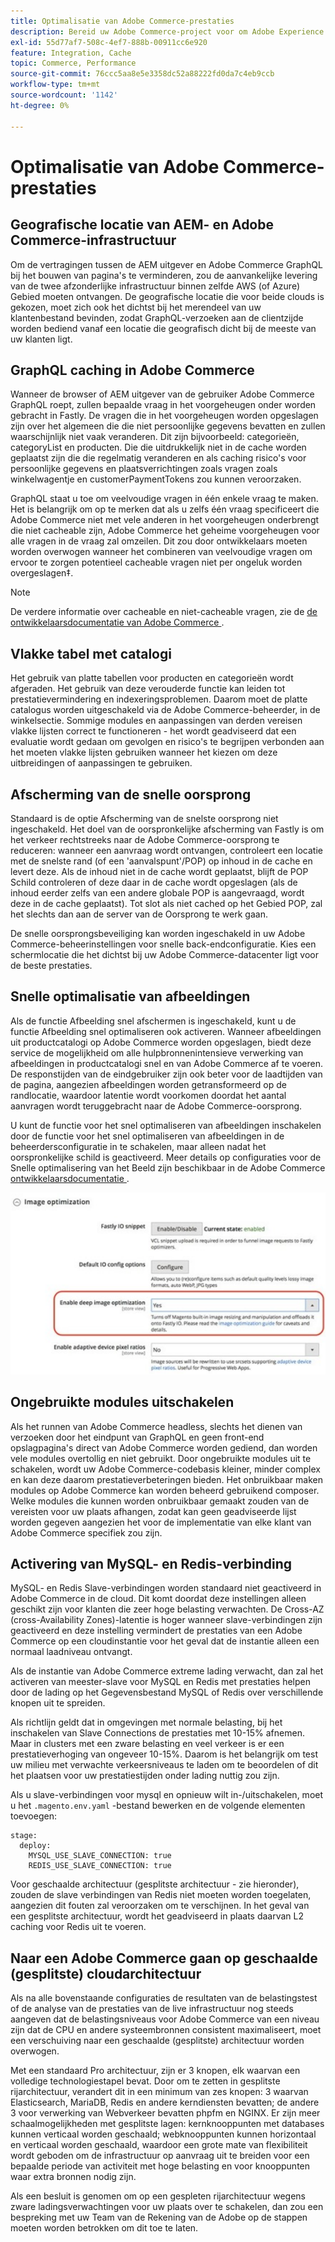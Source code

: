 ```yaml
---
title: Optimalisatie van Adobe Commerce-prestaties
description: Bereid uw Adobe Commerce-project voor om Adobe Experience Manager als CMS te gebruiken door enkele standaardinstellingen te wijzigen.
exl-id: 55d77af7-508c-4ef7-888b-00911cc6e920
feature: Integration, Cache
topic: Commerce, Performance
source-git-commit: 76ccc5aa8e5e3358dc52a88222fd0da7c4eb9ccb
workflow-type: tm+mt
source-wordcount: '1142'
ht-degree: 0%

---
```


# Optimalisatie van Adobe Commerce-prestaties

## Geografische locatie van AEM- en Adobe Commerce-infrastructuur

Om de vertragingen tussen de AEM uitgever en Adobe Commerce GraphQL bij het bouwen van pagina&#39;s te verminderen, zou de aanvankelijke levering van de twee afzonderlijke infrastructuur binnen zelfde AWS (of Azure) Gebied moeten ontvangen. De geografische locatie die voor beide clouds is gekozen, moet zich ook het dichtst bij het merendeel van uw klantenbestand bevinden, zodat GraphQL-verzoeken aan de clientzijde worden bediend vanaf een locatie die geografisch dicht bij de meeste van uw klanten ligt.

## GraphQL caching in Adobe Commerce

Wanneer de browser of AEM uitgever van de gebruiker Adobe Commerce GraphQL roept, zullen bepaalde vraag in het voorgeheugen onder worden gebracht
in Fastly. De vragen die in het voorgeheugen worden opgeslagen zijn over het algemeen die die niet persoonlijke gegevens bevatten en zullen waarschijnlijk niet vaak veranderen. Dit zijn bijvoorbeeld: categorieën, categoryList en producten. Die die uitdrukkelijk niet in de cache worden geplaatst zijn die die regelmatig veranderen en als caching risico&#39;s voor persoonlijke gegevens en plaatsverrichtingen zoals vragen zoals winkelwagentje en customerPaymentTokens zou kunnen veroorzaken.

GraphQL staat u toe om veelvoudige vragen in één enkele vraag te maken. Het is belangrijk om op te merken dat als u zelfs één vraag specificeert die Adobe Commerce niet met vele anderen in het voorgeheugen onderbrengt die niet cacheable zijn, Adobe Commerce het geheime voorgeheugen voor alle vragen in de vraag zal omzeilen. Dit zou door ontwikkelaars moeten worden overwogen wanneer het combineren van veelvoudige vragen om ervoor te zorgen potentieel cacheable vragen niet per ongeluk worden overgeslagen‡.

>[!NOTE]
>
> De verdere informatie over cacheable en niet-cacheable vragen, zie de [ de ontwikkelaarsdocumentatie van Adobe Commerce ](https://devdocs.magento.com/guides/v2.4/graphql/caching.html).

## Vlakke tabel met catalogi

Het gebruik van platte tabellen voor producten en categorieën wordt afgeraden. Het gebruik van deze verouderde functie kan leiden tot prestatievermindering en indexeringsproblemen. Daarom moet de platte catalogus worden uitgeschakeld via de Adobe Commerce-beheerder, in de winkelsectie. Sommige modules en aanpassingen van derden vereisen vlakke lijsten correct te functioneren - het wordt geadviseerd dat een evaluatie wordt gedaan om gevolgen en risico&#39;s te begrijpen verbonden aan het moeten vlakke lijsten gebruiken wanneer het kiezen om deze uitbreidingen of aanpassingen te gebruiken.

## Afscherming van de snelle oorsprong

Standaard is de optie Afscherming van de snelste oorsprong niet ingeschakeld. Het doel van de oorspronkelijke afscherming van Fastly is om het verkeer rechtstreeks naar de Adobe Commerce-oorsprong te reduceren: wanneer een aanvraag wordt ontvangen, controleert een locatie met de snelste rand (of een &#39;aanvalspunt&#39;/POP) op inhoud in de cache en levert deze. Als de inhoud niet in de cache wordt geplaatst, blijft de POP Schild controleren of deze daar in de cache wordt opgeslagen (als de inhoud eerder zelfs van een andere globale POP is aangevraagd, wordt deze in de cache geplaatst). Tot slot als niet cached op het Gebied POP, zal het slechts dan aan de server van de Oorsprong te werk gaan.

De snelle oorsprongsbeveiliging kan worden ingeschakeld in uw Adobe Commerce-beheerinstellingen voor snelle back-endconfiguratie. Kies een schermlocatie die het dichtst bij uw Adobe Commerce-datacenter ligt voor de beste prestaties.

## Snelle optimalisatie van afbeeldingen

Als de functie Afbeelding snel afschermen is ingeschakeld, kunt u de functie Afbeelding snel optimaliseren ook activeren. Wanneer afbeeldingen uit productcatalogi op Adobe Commerce worden opgeslagen, biedt deze service de mogelijkheid om alle hulpbronnenintensieve verwerking van afbeeldingen in productcatalogi snel en van Adobe Commerce af te voeren. De responstijden van de eindgebruiker zijn ook beter voor de laadtijden van de pagina, aangezien afbeeldingen worden getransformeerd op de randlocatie, waardoor latentie wordt voorkomen doordat het aantal aanvragen wordt teruggebracht naar de Adobe Commerce-oorsprong.

U kunt de functie voor het snel optimaliseren van afbeeldingen inschakelen door de functie voor het snel optimaliseren van afbeeldingen in de beheerdersconfiguratie in te schakelen, maar alleen nadat het oorspronkelijke schild is geactiveerd. Meer details op configuraties voor de Snelle optimalisering van het Beeld zijn beschikbaar in de Adobe Commerce [ ontwikkelaarsdocumentatie ](https://devdocs.magento.com/cloud/cdn/fastly-image-optimization.html).

![ Schermafbeelding van de Snelle instellingen voor beeldoptimalisatie in Adobe Commerce Admin ](../assets/commerce-at-scale/image-optimization.svg)

## Ongebruikte modules uitschakelen

Als het runnen van Adobe Commerce headless, slechts het dienen van verzoeken door het eindpunt van GraphQL en geen front-end opslagpagina&#39;s direct van Adobe Commerce worden gediend, dan worden vele modules overtollig en niet gebruikt. Door ongebruikte modules uit te schakelen, wordt uw Adobe Commerce-codebasis kleiner, minder complex en kan deze daarom prestatieverbeteringen bieden. Het onbruikbaar maken modules op Adobe Commerce kan worden beheerd gebruikend composer. Welke modules die kunnen worden onbruikbaar gemaakt zouden van de vereisten voor uw plaats afhangen, zodat kan geen geadviseerde lijst worden gegeven aangezien het voor de implementatie van elke klant van Adobe Commerce specifiek zou zijn.

## Activering van MySQL- en Redis-verbinding

MySQL- en Redis Slave-verbindingen worden standaard niet geactiveerd in Adobe Commerce in de cloud. Dit komt doordat deze instellingen alleen geschikt zijn voor klanten die zeer hoge belasting verwachten. De Cross-AZ (cross-Availability Zones)-latentie is hoger wanneer slave-verbindingen zijn geactiveerd en deze instelling vermindert de prestaties van een Adobe Commerce op een cloudinstantie voor het geval dat de instantie alleen een normaal laadniveau ontvangt.

Als de instantie van Adobe Commerce extreme lading verwacht, dan zal het activeren van meester-slave voor MySQL en Redis met prestaties helpen door de lading op het Gegevensbestand MySQL of Redis over verschillende knopen uit te spreiden.

Als richtlijn geldt dat in omgevingen met normale belasting, bij het inschakelen van Slave Connections de prestaties met 10-15% afnemen. Maar in clusters met een zware belasting en veel verkeer is er een prestatieverhoging van ongeveer 10-15%. Daarom is het belangrijk om test uw milieu met verwachte verkeersniveaus te laden om te beoordelen of dit het plaatsen voor uw prestatiestijden onder lading nuttig zou zijn.

Als u slave-verbindingen voor mysql en opnieuw wilt in-/uitschakelen, moet u het `.magento.env.yaml` -bestand bewerken en de volgende elementen toevoegen:

```
stage:
  deploy:
    MYSQL_USE_SLAVE_CONNECTION: true
    REDIS_USE_SLAVE_CONNECTION: true
```

Voor geschaalde architectuur (gesplitste architectuur - zie hieronder), zouden de slave verbindingen van Redis niet moeten worden toegelaten, aangezien dit fouten zal veroorzaken om te verschijnen. In het geval van een gesplitste architectuur, wordt het geadviseerd in plaats daarvan L2 caching voor Redis uit te voeren.

## Naar een Adobe Commerce gaan op geschaalde (gesplitste) cloudarchitectuur

Als na alle bovenstaande configuraties de resultaten van de belastingstest of de analyse van de prestaties van de live infrastructuur nog steeds aangeven dat de belastingsniveaus voor Adobe Commerce van een niveau zijn dat de CPU en andere systeembronnen consistent maximaliseert, moet een verschuiving naar een geschaalde (gesplitste) architectuur worden overwogen.

Met een standaard Pro architectuur, zijn er 3 knopen, elk waarvan een volledige technologiestapel bevat. Door om te zetten in gesplitste rijarchitectuur, verandert dit in een minimum van zes knopen: 3 waarvan Elasticsearch, MariaDB, Redis en andere kerndiensten bevatten; de andere 3 voor verwerking van Webverkeer bevatten phpfm en NGINX. Er zijn meer schaalmogelijkheden met gesplitste lagen: kernknooppunten met databases kunnen verticaal worden geschaald; webknooppunten kunnen horizontaal en verticaal worden geschaald, waardoor een grote mate van flexibiliteit wordt geboden om de infrastructuur op aanvraag uit te breiden voor een bepaalde periode van activiteit met hoge belasting en voor knooppunten waar extra bronnen nodig zijn.

Als een besluit is genomen om op een gespleten rijarchitectuur wegens zware ladingsverwachtingen voor uw plaats over te schakelen, dan zou een bespreking met uw Team van de Rekening van de Adobe op de stappen moeten worden betrokken om dit toe te laten.

